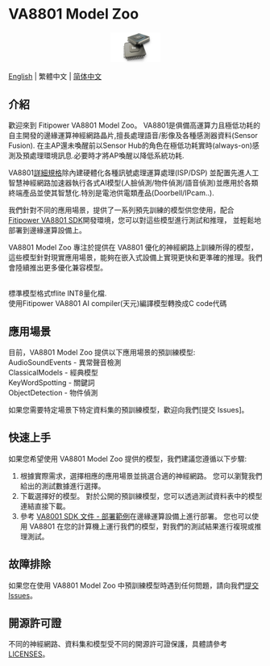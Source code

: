 # VA8801 Model Zoo

<div align="center">
  <a href="https://www.fitipower.com/" target="_blank"><img width="20%" src="./img02.webp"></a>
</div>

[English](README.md) | 繁體中文 | [简体中文](README_zh_CN.md)

## 介紹

歡迎來到 Fitipower VA8801 Model Zoo。
VA8801是俱備高運算力且極低功耗的自主開發的邊緣運算神經網路晶片,擅長處理語音/影像及各種感測器資料(Sensor Fusion). 在主AP還未喚醒前以Sensor Hub的角色在極低功耗實時(always-on)感測及預處理環境訊息.必要時才將AP喚醒以降低系統功耗.

VA8801[詳細規格](VA8801_Brochure_20240105.pdf)除內建硬體化各種訊號處理運算處理(ISP/DSP) 並配置先進人工智慧神經網路加速器執行各式AI模型(人臉偵測/物件偵測/語音偵測)並應用於各類終端產品並使其智慧化.特別是電池供電類產品(Doorbell/IPcam..). 

我們針對不同的應用場景，提供了一系列預先訓練的模型供您使用，配合[Fitipower VA8801 SDK](https://www.fitipower.com/)開發環境，您可以對這些模型進行測試和推理， 並輕鬆地部署到邊緣運算設備上。

VA8801 Model Zoo 專注於提供在 VA8801 優化的神經網路上訓練所得的模型，這些模型針對現實應用場景，能夠在嵌入式設備上實現更快和更準確的推理。我們會陸續推出更多優化兼容模型。

<br>標準模型格式tflite INT8量化檔.
<br>使用Fitipower VA8801 AI compiler(天元)編譯模型轉換成C code代碼

## 應用場景
目前，VA8801 Model Zoo 提供以下應用場景的預訓練模型:
<br>AudioSoundEvents - 異常聲音檢測
<br>ClassicalModels - 經典模型
<br>KeyWordSpotting - 關鍵詞
<br>ObjectDetection - 物件偵測                                                    

如果您需要特定場景下特定資料集的預訓練模型，歡迎向我們[提交 Issues]。

## 快速上手

如果您希望使用 VA8801 Model Zoo 提供的模型，我們建議您遵循以下步驟:

1. 根據實際需求，選擇相應的應用場景並挑選合適的神經網路。 您可以瀏覽我們給出的測試數據進行選擇。
2. 下載選擇好的模型。 對於公開的預訓練模型，您可以透過測試資料表中的模型連結直接下載。
3. 參考 [VA8001 SDK 文件 - 部署範例](https://www.fitipower.com/)在邊緣運算設備上進行部署。 您也可以使用 VA8801 在您的計算機上運行我們的模型，對我們的測試結果進行複現或推理測試。

## 故障排除

如果您在使用 VA8801 Model Zoo 中預訓練模型時遇到任何問題，請向我們[提交 Issues](https://www.fitipower.com/)。

## 開源許可證

不同的神經網路、資料集和模型受不同的開源許可證保護，具體請參考 [LICENSES](LICENSES)。
